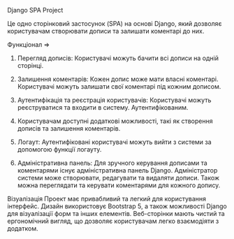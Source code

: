 Django SPA Project

Це одно сторінковий застосунок (SPA) на основі Django, який дозволяє користувачам створювати дописи та залишати 
    коментарі до них.

Функціонал =>

1. Перегляд дописів: Користувачі можуть бачити  всі дописи на одній сторінці.

2. Залишення коментарів: Кожен допис може мати власні коментарі. Користувачі можуть залишати свої коментарі під кожним дописом.

3. Аутентифікація та реєстрація користувачів: Користувачі можуть реєструватися та входити в систему. Аутентифікованим.

4. Користувачам доступні додаткові можливості, такі як створення дописів та залишення коментарів.

5. Логаут: Аутентифіковані користувачі можуть вийти з системи за допомогою функції логауту.

6. Адміністративна панель: Для зручного керування дописами та коментарями існує адміністративна панель Django. 
   Адміністратор системи може створювати, редагувати та видаляти дописи. Також можна переглядати та керувати коментарями для кожного допису.

Візуалізація
Проект має привабливий та легкий для користування інтерфейс. Дизайн використовує Bootstrap 5, а також можливості Django
для візуалізації форм та інших елементів. Веб-сторінки мають чистий та ергономічний вигляд, що дозволяє користувачам 
легко взаємодіяти з додатком.
